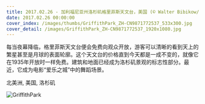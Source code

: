 ```yaml
---
title: 2017.02.26 - 加利福尼亚州洛杉矶格里菲斯天文台，美国 (© Walter Bibikow/Getty Images)
date: 2017.02.26 00:00:00
cover_index: /images/thumbs/GriffithPark_ZH-CN9871772537_533x300.jpg
cover_detail: /images/GriffithPark_ZH-CN9871772537_1920x1080.jpg
---
```


每当夜幕降临，格里菲斯天文台便会免费向观众开放，游客可以清晰的看到天上的繁星甚至是月球的表面轮廓。这个天文台的价格直到今天都是一成不变的，就像它在1935年开放时一样免费。建筑和地面已经成为洛杉矶景观的标志性部分。最近，它成为电影“爱乐之城”中的舞蹈场景。

北美洲, 美国, 洛杉矶

![GriffithPark](/images/GriffithPark_ZH-CN9871772537_1920x1080.jpg)
